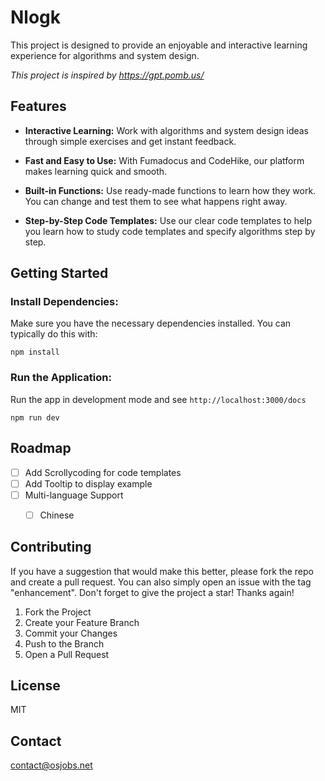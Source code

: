 # Nlogk

This project is designed to provide an enjoyable and interactive learning experience for algorithms and system design. 

*This project is inspired by https://gpt.pomb.us/*

## Features

- **Interactive Learning:** Work with algorithms and system design ideas through simple exercises and get instant feedback.

- **Fast and Easy to Use:** With Fumadocus and CodeHike, our platform makes learning quick and smooth.

- **Built-in Functions:** Use ready-made functions to learn how they work. You can change and test them to see what happens right away.

- **Step-by-Step Code Templates:** Use our clear code templates to help you learn how to study code templates and specify algorithms step by step.

## Getting Started

### Install Dependencies:

Make sure you have the necessary dependencies installed. You can typically do this with:

	npm install

### Run the Application:
Run the app in development mode and see `http://localhost:3000/docs`

	npm run dev


<!-- ROADMAP -->
## Roadmap

- [ ] Add Scrollycoding for code templates
- [ ] Add Tooltip to display example
- [ ] Multi-language Support
    - [ ] Chinese


<!-- CONTRIBUTING -->
## Contributing

If you have a suggestion that would make this better, please fork the repo and create a pull request. You can also simply open an issue with the tag "enhancement".
Don't forget to give the project a star! Thanks again!

1. Fork the Project
2. Create your Feature Branch 
3. Commit your Changes 
4. Push to the Branch
5. Open a Pull Request


<!-- LICENSE -->
## License
MIT


<!-- CONTACT -->
## Contact

contact@osjobs.net

